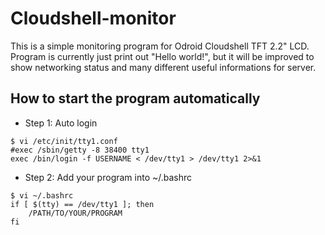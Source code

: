# Cloudshell-monitor

This is a simple monitoring program for Odroid Cloudshell TFT 2.2" LCD.
Program is currently just print out "Hello world!", but it will be improved to 
show networking status and many different useful informations for server.

## How to start the program automatically

* Step 1: Auto login

```
$ vi /etc/init/tty1.conf
#exec /sbin/getty -8 38400 tty1
exec /bin/login -f USERNAME < /dev/tty1 > /dev/tty1 2>&1
```

* Step 2: Add your program into ~/.bashrc

```
$ vi ~/.bashrc
if [ $(tty) == /dev/tty1 ]; then
	/PATH/TO/YOUR/PROGRAM
fi
```
